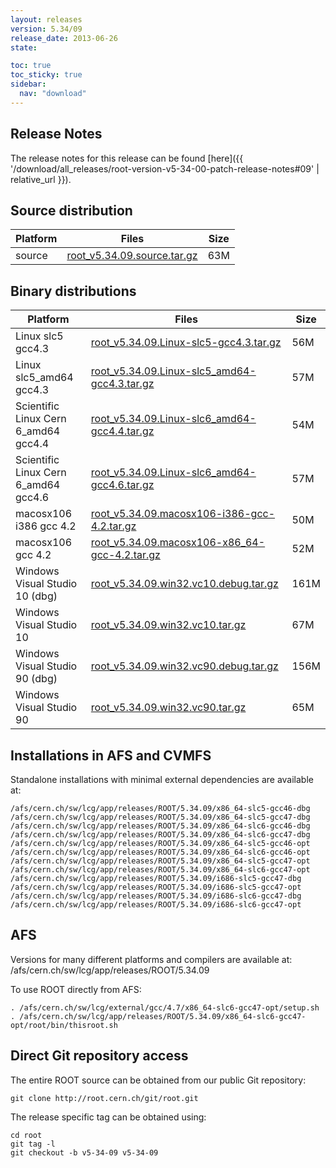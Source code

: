 ```yaml
---
layout: releases
version: 5.34/09
release_date: 2013-06-26
state:

toc: true
toc_sticky: true
sidebar:
  nav: "download"
---
```



## Release Notes

The release notes for this release can be found [here]({{ '/download/all_releases/root-version-v5-34-00-patch-release-notes#09' | relative_url }}).

## Source distribution

| Platform       | Files | Size |
|-----------|-------|-----|
| source | [root_v5.34.09.source.tar.gz](https://root.cern.ch/download/root_v5.34.09.source.tar.gz) |  63M |


## Binary distributions

| Platform       | Files | Size |
|-----------|-------|-----|
| Linux slc5 gcc4.3 | [root_v5.34.09.Linux-slc5-gcc4.3.tar.gz](https://root.cern.ch/download/root_v5.34.09.Linux-slc5-gcc4.3.tar.gz) |  56M |
| Linux slc5_amd64 gcc4.3 | [root_v5.34.09.Linux-slc5_amd64-gcc4.3.tar.gz](https://root.cern.ch/download/root_v5.34.09.Linux-slc5_amd64-gcc4.3.tar.gz) |  57M |
| Scientific Linux Cern 6_amd64 gcc4.4 | [root_v5.34.09.Linux-slc6_amd64-gcc4.4.tar.gz](https://root.cern.ch/download/root_v5.34.09.Linux-slc6_amd64-gcc4.4.tar.gz) |  54M |
| Scientific Linux Cern 6_amd64 gcc4.6 | [root_v5.34.09.Linux-slc6_amd64-gcc4.6.tar.gz](https://root.cern.ch/download/root_v5.34.09.Linux-slc6_amd64-gcc4.6.tar.gz) |  57M |
| macosx106 i386 gcc 4.2 | [root_v5.34.09.macosx106-i386-gcc-4.2.tar.gz](https://root.cern.ch/download/root_v5.34.09.macosx106-i386-gcc-4.2.tar.gz) |  50M |
| macosx106 gcc 4.2 | [root_v5.34.09.macosx106-x86_64-gcc-4.2.tar.gz](https://root.cern.ch/download/root_v5.34.09.macosx106-x86_64-gcc-4.2.tar.gz) |  52M |
| Windows Visual Studio 10 (dbg) | [root_v5.34.09.win32.vc10.debug.tar.gz](https://root.cern.ch/download/root_v5.34.09.win32.vc10.debug.tar.gz) | 161M |
| Windows Visual Studio 10 | [root_v5.34.09.win32.vc10.tar.gz](https://root.cern.ch/download/root_v5.34.09.win32.vc10.tar.gz) |  67M |
| Windows Visual Studio 90 (dbg) | [root_v5.34.09.win32.vc90.debug.tar.gz](https://root.cern.ch/download/root_v5.34.09.win32.vc90.debug.tar.gz) | 156M |
| Windows Visual Studio 90 | [root_v5.34.09.win32.vc90.tar.gz](https://root.cern.ch/download/root_v5.34.09.win32.vc90.tar.gz) |  65M |



## Installations in AFS and CVMFS
Standalone installations with minimal external dependencies are available at:
~~~
/afs/cern.ch/sw/lcg/app/releases/ROOT/5.34.09/x86_64-slc5-gcc46-dbg
/afs/cern.ch/sw/lcg/app/releases/ROOT/5.34.09/x86_64-slc5-gcc47-dbg
/afs/cern.ch/sw/lcg/app/releases/ROOT/5.34.09/x86_64-slc6-gcc46-dbg
/afs/cern.ch/sw/lcg/app/releases/ROOT/5.34.09/x86_64-slc6-gcc47-dbg
/afs/cern.ch/sw/lcg/app/releases/ROOT/5.34.09/x86_64-slc5-gcc46-opt
/afs/cern.ch/sw/lcg/app/releases/ROOT/5.34.09/x86_64-slc6-gcc46-opt
/afs/cern.ch/sw/lcg/app/releases/ROOT/5.34.09/x86_64-slc5-gcc47-opt
/afs/cern.ch/sw/lcg/app/releases/ROOT/5.34.09/x86_64-slc6-gcc47-opt
/afs/cern.ch/sw/lcg/app/releases/ROOT/5.34.09/i686-slc5-gcc47-dbg
/afs/cern.ch/sw/lcg/app/releases/ROOT/5.34.09/i686-slc5-gcc47-opt
/afs/cern.ch/sw/lcg/app/releases/ROOT/5.34.09/i686-slc6-gcc47-dbg
/afs/cern.ch/sw/lcg/app/releases/ROOT/5.34.09/i686-slc6-gcc47-opt
~~~

## AFS
Versions for many different platforms and compilers are available at:
/afs/cern.ch/sw/lcg/app/releases/ROOT/5.34.09

To use ROOT directly from AFS:
~~~
. /afs/cern.ch/sw/lcg/external/gcc/4.7/x86_64-slc6-gcc47-opt/setup.sh
. /afs/cern.ch/sw/lcg/app/releases/ROOT/5.34.09/x86_64-slc6-gcc47-opt/root/bin/thisroot.sh
~~~

## Direct Git repository access
The entire ROOT source can be obtained from our public Git repository:

~~~
git clone http://root.cern.ch/git/root.git
~~~
The release specific tag can be obtained using:
~~~
cd root
git tag -l
git checkout -b v5-34-09 v5-34-09
~~~

